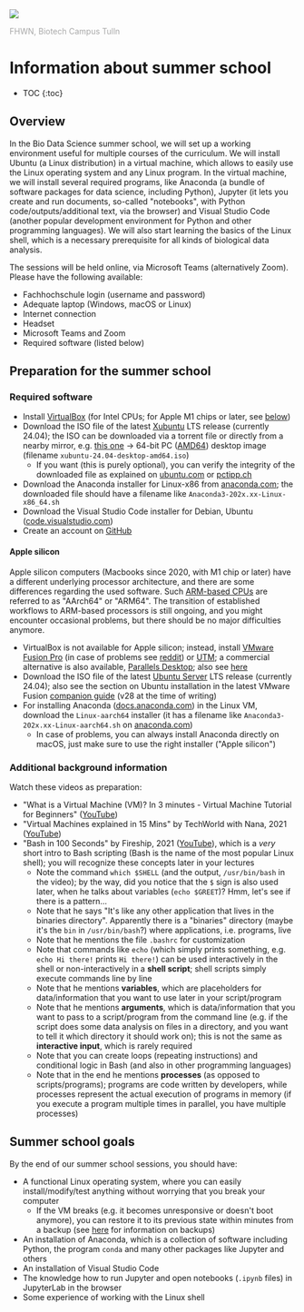 <img src="https://tulln.fhwn.ac.at/assets/svg/fhwn-logo-tulln.svg">
<p style="color:darkgray;">FHWN, Biotech Campus Tulln</p>

<H1>Information about summer school</H1>

- TOC
{:toc}

## Overview

In the Bio Data Science summer school, we will set up a working environment useful for multiple courses of the curriculum. We will install Ubuntu (a Linux distribution) in a virtual machine, which allows to easily use the Linux operating system and any Linux program. In the virtual machine, we will install several required programs, like Anaconda (a bundle of software packages for data science, including Python), Jupyter (it lets you create and run documents, so-called "notebooks", with Python code/outputs/additional text, via the browser) and Visual Studio Code (another popular development environment for Python and other programming languages). We will also start learning the basics of the Linux shell, which is a necessary prerequisite for all kinds of biological data analysis.

The sessions will be held online, via Microsoft Teams (alternatively Zoom). Please have the following available:

- Fachhochschule login (username and password)
- Adequate laptop (Windows, macOS or Linux)
- Internet connection
- Headset
- Microsoft Teams and Zoom
- Required software (listed below)

## Preparation for the summer school

### Required software

- Install [VirtualBox](https://www.virtualbox.org/) (for Intel CPUs; for Apple M1 chips or later, see [below](#apple-silicon))
- Download the ISO file of the latest [Xubuntu](https://xubuntu.org/) LTS release (currently 24.04); the ISO can be downloaded via a torrent file or directly from a nearby mirror, e.g. [this one](http://ftp.uni-kl.de/pub/linux/ubuntu-dvd/xubuntu/releases/24.04/release/) → 64-bit PC ([AMD64](https://en.wikipedia.org/wiki/X86-64)) desktop image (filename `xubuntu-24.04-desktop-amd64.iso`)
  - If you want (this is purely optional), you can verify the integrity of the downloaded file as explained on [ubuntu.com](https://ubuntu.com/tutorials/how-to-verify-ubuntu) or [pctipp.ch](https://www.pctipp.ch/praxis/windows-10/windows-10-sha256-hash-bordmitteln-pruefen-2507915.html)
- Download the Anaconda installer for Linux-x86 from [anaconda.com](https://www.anaconda.com/download#download); the downloaded file should have a filename like `Anaconda3-202x.xx-Linux-x86_64.sh`
- Download the Visual Studio Code installer for Debian, Ubuntu ([code.visualstudio.com](https://code.visualstudio.com/Download))
- Create an account on [GitHub](https://github.com/)

#### Apple silicon

Apple silicon computers (Macbooks since 2020, with M1 chip or later) have a different underlying processor architecture, and there are some differences regarding the used software. Such [ARM-based CPUs](https://www.quora.com/How-is-the-Apple-MacBook-M1-capable-of-beating-every-x86-chip-I-taught-ARM-was-weaker-than-x86) are referred to as "AArch64" or "ARM64". The transition of established workflows to ARM-based processors is still ongoing, and you might encounter occasional problems, but there should be no major difficulties anymore.

- VirtualBox is not available for Apple silicon; instead, install [VMware Fusion Pro](https://knowledge.broadcom.com/external/article/368667/download-and-license-information-for-vmw.html) (in case of problems see [reddit](https://www.reddit.com/r/vmware/comments/1cry8ej/comment/l426xtq/)) or [UTM](https://mac.getutm.app/); a commercial alternative is also available, [Parallels Desktop](https://www.parallels.com/); also see [here](https://biodatasciencetulln.github.io/Wiki/install_linux_in_virtualbox.html)
- Download the ISO file of the latest [Ubuntu Server](https://ubuntu.com/download/server/arm) LTS release (currently 24.04); also see the section on Ubuntu installation in the latest VMware Fusion [companion guide](https://community.broadcom.com/vmware-cloud-foundation/discussion/version-28-of-the-fusion-companion-guide-is-now-available) (v28 at the time of writing)
- For installing Anaconda ([docs.anaconda.com](https://docs.anaconda.com/anaconda/install/)) in the Linux VM, download the `Linux-aarch64` installer (it has a filename like `Anaconda3-202x.xx-Linux-aarch64.sh` on [anaconda.com](https://www.anaconda.com/download#download))
  - In case of problems, you can always install Anaconda directly on macOS, just make sure to use the right installer ("Apple silicon")

### Additional background information

Watch these videos as preparation:

- "What is a Virtual Machine (VM)? In 3 minutes - Virtual Machine Tutorial for Beginners" ([YouTube](https://www.youtube.com/watch?v=yIVXjl4SwVo))
- "Virtual Machines explained in 15 Mins" by TechWorld with Nana, 2021 ([YouTube](https://www.youtube.com/watch?v=mQP0wqNT_DI))
- "Bash in 100 Seconds" by Fireship, 2021 ([YouTube](https://www.youtube.com/watch?v=I4EWvMFj37g)), which is a *very* short intro to Bash scripting (Bash is the name of the most popular Linux shell); you will recognize these concepts later in your lectures
  - Note the command `which $SHELL` (and the output, `/usr/bin/bash` in the video); by the way, did you notice that the `$` sign is also used later, when he talks about variables (`echo $GREET`)? Hmm, let's see if there is a pattern...
  - Note that he says "It's like any other application that lives in the binaries directory". Apparently there is a "binaries" directory (maybe it's the `bin` in `/usr/bin/bash`?) where applications, i.e. programs, live
  - Note that he mentions the file `.bashrc` for customization
  - Note that commands like `echo` (which simply prints something, e.g. `echo Hi there!` prints `Hi there!`) can be used interactively in the shell or non-interactively in a **shell script**; shell scripts simply execute commands line by line
  - Note that he mentions **variables**, which are placeholders for data/information that you want to use later in your script/program
  - Note that he mentions **arguments**, which is data/information that you want to pass to a script/program from the command line (e.g. if the script does some data analysis on files in a directory, and you want to tell it which directory it should work on); this is not the same as **interactive input**, which is rarely required
  - Note that you can create loops (repeating instructions) and conditional logic in Bash (and also in other programming languages)
  - Note that in the end he mentions **processes** (as opposed to scripts/programs); programs are code written by developers, while processes represent the actual execution of programs in memory (if you execute a program multiple times in parallel, you have multiple processes)

## Summer school goals

By the end of our summer school sessions, you should have:

- A functional Linux operating system, where you can easily install/modify/test anything without worrying that you break your computer
  - If the VM breaks (e.g. it becomes unresponsive or doesn't boot anymore), you can restore it to its previous state within minutes from a backup (see [here](https://biodatasciencetulln.github.io/Wiki/install_linux_in_virtualbox.html) for information on backups)
- An installation of Anaconda, which is a collection of software including Python, the program `conda` and many other packages like Jupyter and others
- An installation of Visual Studio Code
- The knowledge how to run Jupyter and open notebooks (`.ipynb` files) in JupyterLab in the browser
- Some experience of working with the Linux shell
